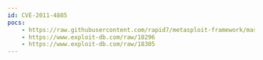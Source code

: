 ```yaml
---
id: CVE-2011-4885
pocs:
    - https://raw.githubusercontent.com/rapid7/metasploit-framework/master/modules/auxiliary/dos/http/hashcollision_dos.rb
    - https://www.exploit-db.com/raw/18296
    - https://www.exploit-db.com/raw/18305
---
```


